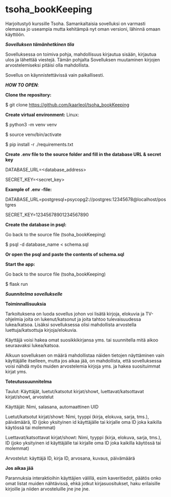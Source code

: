 # tsoha_bookKeeping
Harjoitustyö kurssille Tsoha.
Samankaltaisia sovelluksi on varmasti olemassa jo useampia mutta kehitämpä nyt oman versioni, lähinnä omaan käyttöön.


***Sovelluksen tämänhetkinen tila***

Sovelluksessa on toimiva pohja, mahdollisuus kirjautua sisään, kirjautua ulos ja lähettää viestejä. Tämän pohjalta Sovelluksen muutaminen kirjojen arvostelemiseksi pitäisi olla mahdollista.

Sovellus on käynnistettävissä vain paikallisesti.

***HOW TO OPEN***: 

**Clone the repository:**

$ git clone https://github.com/kaarleol/tsoha_bookKeeping

**Create virtual environment:**
Linux:

$ python3 -m venv venv

$ source venv/bin/activate

$ pip install -r ./requirements.txt

**Create .env file to the source folder and fill in the database URL & secret key**

DATABASE_URL=<database_address>

SECRET_KEY=<secret_key>

**Example of .env -file:**

DATABASE_URL=postgresql+psycopg2://postgres:12345678@localhost/postgres

SECRET_KEY=12345678901234567890

**Create the database in psql:**

Go back to the source file (tsoha_bookKeeping)

$ psql -d database_name < schema.sql

**Or open the psql and paste the contents of schema.sql**

**Start the app:**

Go back to the source file (tsoha_bookKeeping)

$ flask run


***Suunnitelma sovellukselle***


**Toiminnallisuuksia**


Tarkoituksena on luoda sovellus johon voi lisätä kirjoja, elokuvia ja TV-ohjelmia joita on lukenut/katsonut ja joita tahtoo tulevaisuudessa lukea/katsoa.
Lisäksi sovelluksessa olisi mahdollista arvostella luettuja/katsottuja kirjoja/elokuvia.

Käyttäjä voisi hakea omat suosikkikirjansa yms. tai suunnitella mitä aikoo seuraavaksi lukea/katsoa.

Alkuun sovelluksen on määrä mahdollistaa näiden tietojen näyttäminen vain käyttäjälle itselleen, mutta jos aikaa jää, on mahdollista, että sovelluksessa voisi nähdä myös muiden arvostelemia kirjoja yms. ja hakea suosituimmat kirjat yms.

**Toteutussuunnitelma**

Taulut: Käyttäjät, luetut/katsotut kirjat/showt, luettavat/katsottavat kirjat/showt, arvostelut

Käyttäjät: Nimi, salasana, automaattinen UID

Luetut/katsotut kirjat/showt: Nimi, tyyppi (kirja, elokuva, sarja, tms.), päivämäärä, ID (joko yksityinen id käyttäjälle tai kirjalle oma ID joka kaikilla käytössä tai molemmat)

Luettavat/katsottavat kirjat/showt: Nimi, tyyppi (kirja, elokuva, sarja, tms.), ID (joko yksityinen id käyttäjälle tai kirjalle oma ID joka kaikilla käytössä tai molemmat)

Arvostelut: käyttäjä ID, kirja ID, arvosana, kuvaus, päivämäärä

**Jos aikaa jää**

Parannuksia interaktioihin käyttäjien välillä, esim kaveritiedot, päätös onko omat listat muiden nähtävissä, ehkä jotkut kirjasuositukset, haku erilaisille kirjoille ja niiden arvosteluille jne jne jne.
